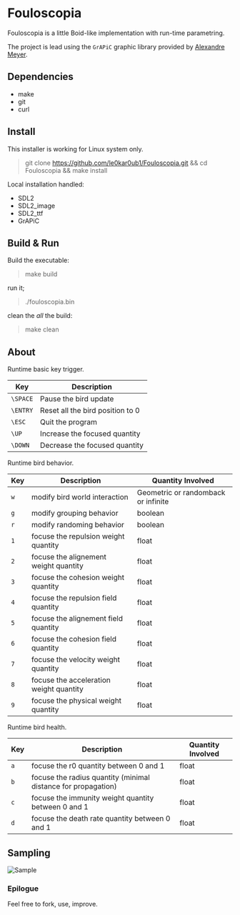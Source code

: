 # Fouloscopia

Fouloscopia is a little Boid-like implementation with run-time parametring.

The project is lead using the `GrAPiC` graphic library provided by [Alexandre Meyer](https://perso.liris.cnrs.fr/alexandre.meyer/grapic/html/index.html).

## Dependencies

* make
* git
* curl

## Install

This installer is working for Linux system only.

> git clone https://github.com/le0kar0ub1/Fouloscopia.git && cd Fouloscopia && make install

Local installation handled:
  * SDL2
  * SDL2_image
  * SDL2_ttf
  * GrAPiC

## Build & Run

Build the executable:

> make build

run it;

> ./fouloscopia.bin

clean the *all* the build:

> make clean

## About

Runtime basic key trigger.

 Key     | Description                           
---------|------------------------------------------
`\SPACE` | Pause the bird update                     
`\ENTRY` | Reset all the bird position to 0         
`\ESC`   | Quit the program                        
`\UP`    | Increase the focused quantity            
`\DOWN`  | Decrease the focused quantity            


Runtime bird behavior.

 Key     | Description                              | Quantity Involved
---------|------------------------------------------|---------------------
`w`      | modify bird world interaction            | Geometric or randomback or infinite
`g`      | modify grouping behavior                 | boolean
`r`      | modify randoming behavior                | boolean
`1`      | focuse the repulsion weight quantity     | float
`2`      | focuse the alignement weight quantity    | float
`3`      | focuse the cohesion weight quantity      | float
`4`      | focuse the repulsion field quantity      | float
`5`      | focuse the alignement field quantity     | float
`6`      | focuse the cohesion field quantity       | float
`7`      | focuse the velocity weight quantity      | float
`8`      | focuse the acceleration weight quantity  | float
`9`      | focuse the physical weight quantity      | float

Runtime bird health.

 Key     | Description                                                      | Quantity Involved
---------|------------------------------------------------------------------|---------------------
`a`      | focuse the r0 quantity between 0 and 1                           | float
`b`      | focuse the radius quantity (minimal distance for propagation)    | float
`c`      | focuse the immunity weight quantity between 0 and 1              | float
`d`      | focuse the death rate quantity between 0 and 1                   | float



## Sampling

![Sample](doc/sample.gif)

### Epilogue

Feel free to fork, use, improve.










